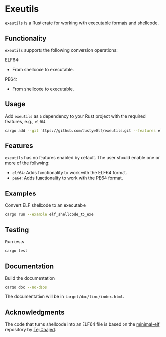 # Exeutils
`exeutils` is a Rust crate for working with executable formats and shellcode.

## Functionality
`exeutils` supports the following conversion operations:

ELF64:
- From shellcode to executable.

PE64:
- From shellcode to executable.

## Usage
Add `exeutils` as a dependency to your Rust project with the required features, e.g., `elf64`
```bash
cargo add --git https://github.com/dustyw0lf/exeutils.git --features elf64
```

## Features
`exeutils` has no features enabled by default. The user should enable one or more of the follwoing:
- `elf64`: Adds functionality to work with the ELF64 format.
- `pe64`: Adds functionality to work with the PE64 format.

## Examples
Convert ELF shellcode to an executable
```bash
cargo run --example elf_shellcode_to_exe
```

## Testing
Run tests
```bash
cargo test
```

## Documentation
Build the documentation
```bash
cargo doc --no-deps
```

The documentation will be in `target/doc/linc/index.html`.

## Acknowledgments
The code that turns shellcode into an ELF64 file is based on the [minimal-elf](https://github.com/tchajed/minimal-elf) repository by [Tej Chajed](https://www.chajed.io).